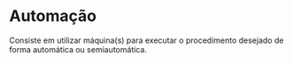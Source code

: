# Automação

Consiste em utilizar máquina(s) para executar o procedimento desejado de forma automática ou semiautomática.

